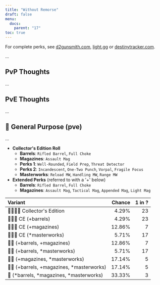 ```yaml
---
title: "Without Remorse"
draft: false
menu:
  docs:
    parent: "17"
toc: true
---
```


For complete perks, see [d2gunsmith.com](https://d2gunsmith.com/w/1478986057), [light.gg](https://www.light.gg/db/items/1478986057) or [destinytracker.com](https://destinytracker.com/destiny-2/db/items/1478986057).

...

## PvP Thoughts

...

## PvE Thoughts

...

## 👾 General Purpose (pve)

...

* **Collector's Edition Roll**
  * **Barrels**: `Rifled Barrel`, `Full Choke`
  * **Magazines**: `Assault Mag`
  * **Perks 1**: `Well-Rounded`, `Field Prep`, `Threat Detector`
  * **Perks 2**: `Incandescent`, `One-Two Punch`, `Vorpal`, `Fragile Focus`
  * **Masterworks**: `Reload MW`, `Handling MW`, `Range MW`
* **Extended Perks** (referred to with a '+' below)
  * **Barrels**: `Rifled Barrel`, `Full Choke`
  * **Magazines**: `Assault Mag`, `Tactical Mag`, `Appended Mag`, `Light Mag`

| Variant | Chance | 1 in ? |
|:-|-:|-:|
| 👾👾👾🌟 Collector's Edition | 4.29% | 23 |
| 👾👾👾 CE (+barrels) | 4.29% | 23 |
| 👾👾👾 CE (+magazines) | 12.86% | 7 |
| 👾👾👾 CE (*masterworks) | 5.71% | 17 |
| 👾👾 (+barrels, +magazines) | 12.86% | 7 |
| 👾👾 (+barrels, *masterworks) | 5.71% | 17 |
| 👾👾 (+magazines, *masterworks) | 17.14% | 5 |
| 👾👾 (+barrels, +magazines, *masterworks) | 17.14% | 5 |
| 👾 (*barrels, *magazines, *masterworks) | 33.33% | 3 |
